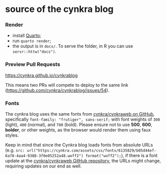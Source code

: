 # source of the cynkra blog

### Render

- install [Quarto](https://quarto.org/docs/get-started/);
- run `quarto render`;
- the output is in `docs/`. To serve the folder, in R you can use `servr::httw("docs")`.

### Preview Pull Requests

https://cynkra.github.io/cynkrablog

This means two PRs will compete to deploy to the same link (https://github.com/cynkra/cynkrablog/issues/54).

### Fonts

The cynkra blog uses the same fonts from [cynkra/cynkraweb on GitHub](https://github.com/cynkra/cynkraweb/blob/main/www/user/_fonts.scss), specifically `font-family: "frutiger", sans-serif;` with font weights of `300` (light), `400` (normal), and `700` (bold). Please ensure not to use **500**, **600**, **bolder**, or other weights, as the browser would render them using faux styles.

Keep in mind that since the Cynkra blog loads fonts from absolute URLs (e.g. `src: url("https://cynkra.com/assets/css/fonts/6135829/b05d44ef-6a78-4aa4-9388-3f0e05252a48.woff2") format("woff2");`), if there is a font update at the [cynkra/cynkraweb GitHub repository](https://github.com/cynkra/cynkraweb/), the URLs might change, requiring updates on our end as well.
